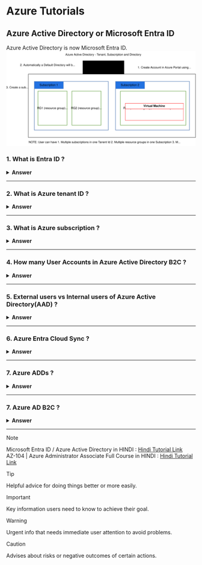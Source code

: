 # Azure Tutorials
## Azure Active Directory or Microsoft Entra ID
Azure Active Directory is now Microsoft Entra ID.
![Entra ID or AAD](https://raw.githubusercontent.com/piyalidas10/Azure/5ce6f9fd30f991d9ad2075fd45f3abfcc5e6e6d8/images/EntraID_AAD.svg)

### 1. What is Entra ID ?

<details><summary><b>Answer</b></summary>
<p>

#### 
```
Microsoft has changed the name of the uh the directory service of Azure that we formerly known as the Azure AD to the intra ID. Microsoft intra ID is a foundational product of Microsoft Intra. It provides the essential identity, authentication, policy, and protection to secure employees, devices, and enterprise apps and resources.

Microsoft Entra ID is a cloud-based identity and access management solution. It's a directory and identity management service that operates in the cloud and offers authentication and authorization services to various Microsoft services, such as Microsoft 365, Dynamics 365, and Microsoft Azure.
```
**Entra** : https://learn.microsoft.com/en-us/entra/fundamentals/what-is-entra  
**Hindi Tutorial :** https://www.youtube.com/watch?v=xEvSFyXBX58&list=PLUGuCqrhcwZzht4r2sbByidApmrvEjL9m&index=2
 ![entra-product-family](https://learn.microsoft.com/en-us/entra/fundamentals/media/what-is-entra/entra-product-family.png)
 ![Azure_Active_Drectory](https://raw.githubusercontent.com/piyalidas10/Azure/refs/heads/main/images/Azure_Active_Drectory.png)  

 So any user who is created in the intra ID directory. So they will be getting this domain name. So it means that the user is created in the intra ID directory.
 
 
</p>
</details>

---

### 2. What is Azure tenant ID ?

<details><summary><b>Answer</b></summary>
<p>

#### 
```
An Azure subscription grants you access to the Azure services and to the Azure Platform Management Portal. So whenever you create an account in the Azure portal, you have to purchase a subscription in order to access any Azure services. So without subscription you won't be able to access any Azure services or manage them.  
The subscription holder manages services like Windows Azure, SQL, Azure storage, virtual machines. So all these services can only be accessed by the account holder who is having an access onto the subscription.
An Azure subscription has a trust relationship with Azure Active Directory or Azure AD, which means that the subscription trusts Azure HD to authenticate users, services and devices. So when you create the account in the Azure portal, first time you get the subscription. Along with that, you get the default Active Directory. So that's the Azure activity tenant you get with the subscription. So that subscription is tied to the Azure Active Directory. So it uses that Azure Active Directory for authenticating user accounts which are configured in the directory. So you can configure those accounts which are configured in the Azure Active Directory to access the resources in the subscription.  
Multiple subscriptions can trust the same Azure Active Directory, but each subscription can only trust a single directory. So you can have more than one subscription and they all can be tied to the same Azure Active Directory tenant. So they all can use the same Active Directory. So it means the user accounts which are configured in your Azure Active Directory, you can provide those account access onto all of the subscription that you create and link to this Azure Ready tenant.** However, one subscription can only be tied to one Azure Active Directory. You cannot link a single subscription with more than one tenant.**
Now you have to keep in mind that if your subscription expires, you lose access to all the resources associated with that subscription because all the resources are created within that subscription and you access all those resources or configure or manage those resources and that subscription. So if that subscription get expired, you will lose access on all the resources which are within that subscription.
Multiple subscriptions are created to separate production dev test workloads or for separate billings. So while there is a requirement when you need to have more than one subscription, it may be because you want to separate your workloads. The virtual machine in a subscription by default. Do not communicate with the virtual machine and the different subscription. Unless you are creating VPN gateways between the subscription in order to join them. Also, each subscription are billed separately so you can have a different subscription when you have a different business unit and whose billing you want to track so you can have a different subscription for that business unit.
```
**Tenant :** https://learn.microsoft.com/en-us/entra/external-id/tenant-configurations  
**Create a new Tanant :** https://learn.microsoft.com/en-us/entra/fundamentals/create-new-tenant  
**Hindi Tutorial :** https://www.youtube.com/watch?v=mVV_4O_QPI0&list=PLUGuCqrhcwZzht4r2sbByidApmrvEjL9m&index=3
 ![ Azure landing zone architecture](https://raw.githubusercontent.com/piyalidas10/Azure/5ce6f9fd30f991d9ad2075fd45f3abfcc5e6e6d8/images/EntraID_AAD.svg)
 
</p>
</details>

---

### 3. What is Azure subscription ?

<details><summary><b>Answer</b></summary>
<p>

#### 
```
An Azure subscription grants you access to the Azure services and to the Azure Platform Management Portal. So whenever you create an account in the Azure portal, you have to purchase a subscription in order to access any Azure services. So without subscription you won't be able to access any Azure services or manage them.  
The subscription holder manages services like Windows Azure, SQL, Azure storage, virtual machines. So all these services can only be accessed by the account holder who is having an access onto the subscription.  
An Azure subscription has a trust relationship with Azure Active Directory or Azure AD, which means that the subscription trusts Azure HD to authenticate users, services and devices. So when you create the account in the Azure portal, first time you get the subscription. Along with that, you get the default Active Directory. So that's the Azure activity tenant you get with the subscription. So that subscription is tied to the Azure Active Directory. So it uses that Azure Active Directory for authenticating user accounts which are configured in the directory. So you can configure those accounts which are configured in the Azure Active Directory to access the resources in the subscription.
Multiple subscriptions can trust the same Azure Active Directory, but each subscription can only trust a single directory. So you can have more than one subscription and they all can be tied to the same Azure Active Directory tenant. So they all can use the same Active Directory. So it means the user accounts which are configured in your Azure Active Directory, you can provide those account access onto all of the subscription that you create and link to this Azure Ready tenant. However, one subscription can only be tied to one Azure Active Directory. You cannot link a single subscription with more than one tenant. Now you have to keep in mind that if your subscription expires, you lose access to all the resources associated with that subscription because all the resources are created within that subscription and you access all those resources or configure or manage those resources and that subscription.
So if that subscription get expired, you will lose access on all the resources which are within that subscription.
Multiple subscriptions are created to separate production dev test workloads or for separate billings. So while there is a requirement when you need to have more than one subscription, it may be because you want to separate your workloads. The virtual machine in a subscription by default. Do not communicate with the virtual machine and the different subscription. Unless you are creating VPN gateways between the subscription in order to join them. Also, each subscription are billed separately so you can have a different subscription when you have a different business unit and whose billing you want to track so you can have a different subscription for that business unit.

Now this is a diagram where you can see that the a single Azure ad tenant account is having three subscription linked. So the dev subscription is hosting all the resources which belongs to a development environment. The test subscription holds all the resources belong to the test environment while the production subscription are having all the resources that belongs to the production environment. And all these subscriptions are separate from each other, but they are linked to a single tenant. So the user which are configured in the tenant can access all three subscription according to the permission assigned for that user. So the billing for those resources will be separate for each subscription. So that will help you in identifying the users of the of the subscription which are being used by your different business units.
```
 
</p>
</details>

---

### 4. How many User Accounts in Azure Active Directory B2C ?

<details><summary><b>Answer</b></summary>
<p>

#### 
```
In Azure Active Directory B2C (Azure AD B2C), there are several types of accounts that can be created. These account types are shared across Microsoft Entra ID, Microsoft Entra B2B, and Azure Active Directory B2C (Azure AD B2C).

The following types of accounts are available:

Work account - A work account can access resources in a tenant, and with an administrator role, can manage tenants.
Guest account - A guest account can only be a Microsoft account or a Microsoft Entra user that can be used to share administration responsibilities such as managing a tenant.
Consumer account - A consumer account is used by a user of the applications you've registered with Azure AD B2C. Consumer accounts can be created by:
The user going through a sign-up user flow in an Azure AD B2C application
Using Microsoft Graph API by a tenant administrator.
Using the Azure portal by a tenant administrator.
```
https://learn.microsoft.com/en-us/azure/active-directory-b2c/user-overview
 
</p>
</details>

---

### 5. External users vs Internal users of Azure Active Directory(AAD) ?

<details><summary><b>Answer</b></summary>
<p>

#### 
![ Azure User Types properties](https://learn-attachment.microsoft.com/api/attachments/3660bc2e-c8ff-47d4-b910-aca4daff954f?platform=QnA)
```
In Azure Active Directory (Azure AD), internal users are those who authenticate with the local tenant, while external users (also known as guest users) authenticate through methods outside the organization's control, such as another organization's Microsoft Entra ID or a Microsoft account.
External users can't ne used configuring Cloud Sync.

**Internal Users:**
Authentication: Authenticate with the local tenant, meaning their credentials are managed within the organization's Azure AD.
Access: Can access resources within the organization's tenant.
Example: Employees or contractors who have accounts within the organization's Azure AD. 
```
 https://learn.microsoft.com/en-us/answers/questions/1393075/difference-between-guest-and-member-user-types-in
</p>
</details>

---

### 6. Azure Entra Cloud Sync ?

<details><summary><b>Answer</b></summary>
<p>

#### 
```
External users can't ne used configuring Cloud Sync. You have to check identities of user account. If user, is belonging to the Microsoft accounts, can't ne used configuring Cloud Sync. So this is kind of a guest user and it cannot be used for configuring cloud sync. Instead, you have to use a user that is either synced from the on premises active Directory or that is created directly in the intra ID. So maybe you have to create a new user in the intra ID directly and assign that role to that user.


```
 
</p>
</details>

---

### 7. Azure ADDs ?

<details><summary><b>Answer</b></summary>
<p>

#### 
Microsoft Entra Domain Services (formerly Azure Active Directory Domain Services), part of Microsoft Entra, enables you to use managed domain services—such as Windows Domain Join, group policy, LDAP, and Kerberos authentication—without having to deploy, manage, or patch domain controllers. 
Azure Active Directory Domain Services (Azure AD DS) is another cloud-based IAM service but it provides fully managed domain services as well. The service includes domain join, group policy, LDAP, and Kerberos authentication as its main distinctions. That said, you can use Azure AD DS with any Azure virtual machine.

**Azure AD DS can be a good choice for organizations that want to:**
 - Move their on-premises Active Directory (AD) to the cloud.
 - Provide cloud-based resources to users who need to authenticate with a Windows domain.
 - Run legacy applications that require a Windows domain

</p>
</details>

---

### 7. Azure AD B2C ?

<details><summary><b>Answer</b></summary>
<p>

#### 
Azure Active Directory B2C provides business-to-customer identity as a service. Your customers can use their preferred social, enterprise, or local account identities to get single sign-on access to your applications and APIs.
[Azure AD B2C Overview](https://learn.microsoft.com/en-us/azure/active-directory-b2c/overview)
![Azure AD B2C](https://raw.githubusercontent.com/piyalidas10/Azure/refs/heads/main/images/Azure_AD_B2C.png)

</p>
</details>

---


> [!NOTE]
> Microsoft Entra ID / Azure Active Directory in HINDI : [Hindi Tutorial Link](https://www.youtube.com/playlist?list=PLUGuCqrhcwZzht4r2sbByidApmrvEjL9m)  
> AZ-104 | Azure Administrator Associate Full Course in HINDI : [Hindi Tutorial Link](https://www.youtube.com/playlist?list=PLdjivcdVUZLap0DKDKFBYLNrNDYKQg08I)

> [!TIP]
> Helpful advice for doing things better or more easily.

> [!IMPORTANT]
> Key information users need to know to achieve their goal.

> [!WARNING]
> Urgent info that needs immediate user attention to avoid problems.

> [!CAUTION]
> Advises about risks or negative outcomes of certain actions.

